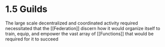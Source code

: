# 1.5 Guilds
The large scale decentralized and coordinated activity required necessitated that the [[Federation]] discern how it would organize itself to train, equip, and empower the vast array of [[Functions]] that would be required for it to succeed 